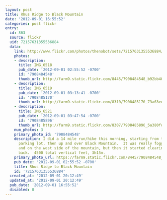 ```yaml
---
layout: post
title: Rhus Ridge to Black Mountain
date: '2012-09-01 16:55:52'
categories: post flickr
entry:
  id: 863
  source: flickr
  uid: 72157631355536884
  data:
    link: http://www.flickr.com/photos/thenobot/sets/72157631355536884/
    photos:
    - description: 
      title: IMG_6518
      pub_date: '2012-09-01 02:55:52 -0700'
      id: '7908484548'
      thumb_url: http://farm9.static.flickr.com/8445/7908484548_b92bb40b8b_s.jpg
    - description: 
      title: IMG_6519
      pub_date: '2012-09-01 03:13:41 -0700'
      id: '7908485170'
      thumb_url: http://farm9.static.flickr.com/8310/7908485170_73a63eea09_s.jpg
    - description: 
      title: IMG_6521
      pub_date: '2012-09-01 03:47:54 -0700'
      id: '7908485896'
      thumb_url: http://farm9.static.flickr.com/8307/7908485896_5a380fdbb0_s.jpg
    num_photos: 3
    primary_photo_id: '7908484548'
    description: I did a 14 mile run/hike this morning, starting from the Rhus Ridge
      parking lot, then up and over Black Mountain.  It was really foggy at the top
      and on the west side of the mountain, but then it started clearing on my way
      back.  4500 total vertical feet, 3h15m.
    primary_photo_url: https://farm9.static.flickr.com/8445/7908484548_b92bb40b8b_m.jpg
    pub_date: '2012-09-01 02:55:52 -0700'
    title: Rhus Ridge to Black Mountain
    id: '72157631355536884'
  created_at: '2012-09-01 20:12:49'
  updated_at: '2012-09-01 20:12:49'
  pub_date: '2012-09-01 16:55:52'
  disabled: 0
---
```

